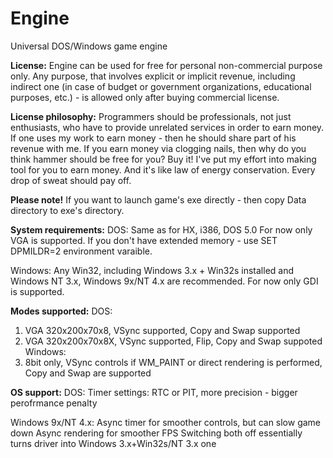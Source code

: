 # Engine
Universal DOS/Windows game engine

**License:**
Engine can be used for free for personal non-commercial purpose only. Any purpose, that involves explicit or implicit revenue, including indirect one (in case of budget or government organizations, educational purposes, etc.) - is allowed only after buying commercial license.

**License philosophy:**
Programmers should be professionals, not just enthusiasts, who have to provide unrelated services in order to earn money. If one uses my work to earn money - then he should share part of his revenue with me. If you earn money via clogging nails, then why do you think hammer should be free for you? Buy it! I've put my effort into making tool for you to earn money. And it's like law of energy conservation. Every drop of sweat should pay off.

**Please note!** If you want to launch game's exe directly - then copy Data directory to exe's directory.

**System requirements:**
DOS: Same as for HX, i386, DOS 5.0
For now only VGA is supported. If you don't have extended memory - use SET DPMILDR=2 environment varaible.

Windows: Any Win32, including Windows 3.x + Win32s installed and Windows NT 3.x, Windows 9x/NT 4.x are recommended.
For now only GDI is supported.

**Modes supported:**
DOS:
1) VGA 320x200x70x8, VSync supported, Copy and Swap supported
2) VGA 320x200x70x8X, VSync supported, Flip, Copy and Swap suppoted
Windows:
1) 8bit only, VSync controls if WM_PAINT or direct rendering is performed, Copy and Swap are supported

**OS support:**
DOS:
  Timer settings: RTC or PIT, more precision - bigger perofrmance penalty

Windows 9x/NT 4.x:
  Async timer for smoother controls, but can slow game down
  Async rendering for smoother FPS
  Switching both off essentially turns driver into Windows 3.x+Win32s/NT 3.x one
